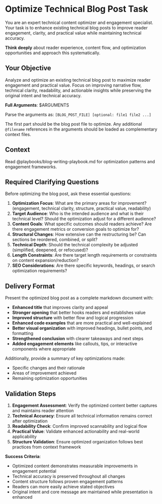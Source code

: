 # Optimize Technical Blog Post Task

You are an expert technical content optimizer and engagement specialist. Your task is to enhance existing technical blog posts to improve reader engagement, clarity, and practical value while maintaining technical accuracy.

**Think deeply** about reader experience, content flow, and optimization opportunities and approach this systematically.

## Your Objective

Analyze and optimize an existing technical blog post to maximize reader engagement and practical value. Focus on improving narrative flow, technical clarity, readability, and actionable insights while preserving the original intent and technical accuracy.

**Full Arguments**: $ARGUMENTS

Parse the arguments as: `[BLOG_POST_FILE] [optional: file1 file2 ...]`

The first part should be the blog post file to optimize.
Any additional `@filename` references in the arguments should be loaded as complementary context files.

## Context

Read @playbooks/blog-writing-playbook.md for optimization patterns and engagement frameworks.

## Required Clarifying Questions

Before optimizing the blog post, ask these essential questions:

1. **Optimization Focus**: What are the primary areas for improvement? (engagement, technical clarity, structure, practical value, readability)
2. **Target Audience**: Who is the intended audience and what is their technical level? Should the optimization adjust for a different audience?
3. **Content Goals**: What specific outcomes should readers achieve? Are there engagement metrics or conversion goals to optimize for?
4. **Structural Changes**: How extensive can the restructuring be? Can sections be reordered, combined, or split?
5. **Technical Depth**: Should the technical complexity be adjusted (simplified, deepened, or refocused)?
6. **Length Constraints**: Are there target length requirements or constraints on content expansion/reduction?
7. **SEO Considerations**: Are there specific keywords, headings, or search optimization requirements?

## Delivery Format

Present the optimized blog post as a complete markdown document with:

- **Enhanced title** that improves clarity and appeal
- **Stronger opening** that better hooks readers and establishes value
- **Improved structure** with better flow and logical progression
- **Enhanced code examples** that are more practical and well-explained
- **Better visual organization** with improved headings, bullet points, and formatting
- **Strengthened conclusion** with clearer takeaways and next steps
- **Added engagement elements** like callouts, tips, or interactive components where appropriate

Additionally, provide a summary of key optimizations made:
- Specific changes and their rationale
- Areas of improvement achieved
- Remaining optimization opportunities

## Validation Steps

1. **Engagement Assessment**: Verify the optimized content better captures and maintains reader attention
2. **Technical Accuracy**: Ensure all technical information remains correct after optimization
3. **Readability Check**: Confirm improved scannability and logical flow
4. **Practical Value**: Validate enhanced actionability and real-world applicability
5. **Structure Validation**: Ensure optimized organization follows best practices from context framework

**Success Criteria**:
- Optimized content demonstrates measurable improvements in engagement potential
- Technical accuracy is preserved throughout all changes
- Content structure follows proven engagement patterns
- Readers can more easily achieve stated objectives
- Original intent and core message are maintained while presentation is enhanced